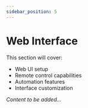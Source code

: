 ```yaml
---
sidebar_position: 5
---
```


# Web Interface

<!-- TODO: Add web interface guide -->

This section will cover:
- Web UI setup
- Remote control capabilities
- Automation features
- Interface customization

*Content to be added...*

